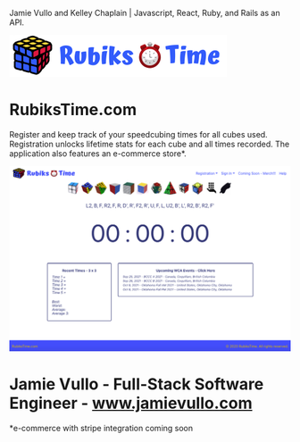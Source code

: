 Jamie Vullo and Kelley Chaplain | Javascript, React, Ruby, and Rails as an API.

<img src='rubikstimetrackerlogo3.png' alt='' style='zoom:50%;'>

# RubiksTime.com
Register and keep track of your speedcubing times for all cubes used. Registration unlocks lifetime stats for each cube and all times recorded. The application also features an e-commerce store*.  

<img src='RubiksTimeLive.png' alt='' style='zoom:50%;'>

# Jamie Vullo - Full-Stack Software Engineer - www.jamievullo.com

*e-commerce with stripe integration coming soon
